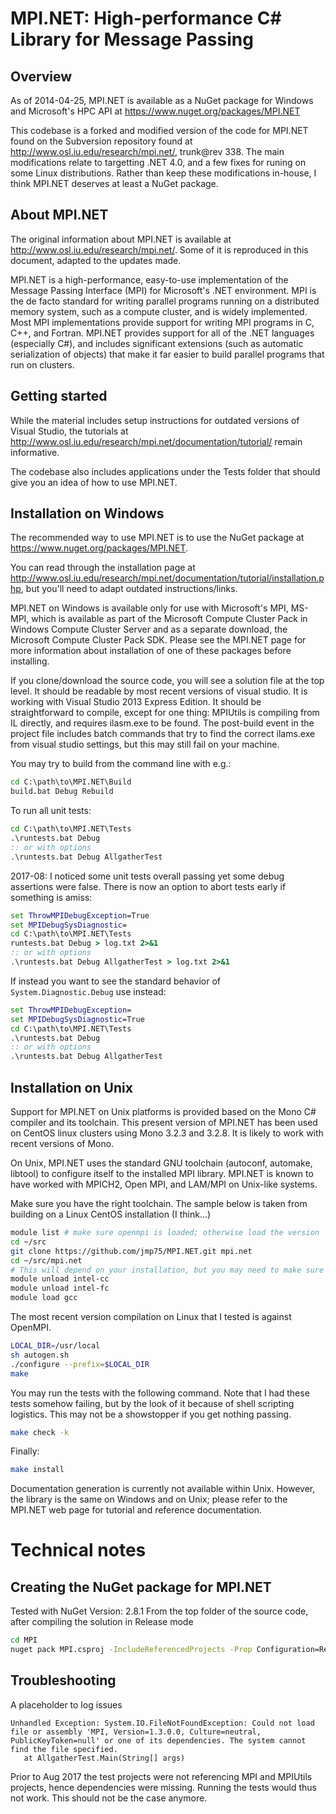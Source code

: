 MPI.NET: High-performance C# Library for Message Passing
========================================================

## Overview

As of 2014-04-25, MPI.NET is available as a NuGet package for Windows and Microsoft's HPC API at https://www.nuget.org/packages/MPI.NET

This codebase is a forked and modified version of the code for MPI.NET found on the Subversion repository found at http://www.osl.iu.edu/research/mpi.net/, trunk@rev 338. The main modifications relate to targetting .NET 4.0, and a few fixes for runing on some Linux distributions. Rather than keep these modifications in-house, I think MPI.NET deserves at least a NuGet package.

## About MPI.NET

The original information about MPI.NET is available at http://www.osl.iu.edu/research/mpi.net/. Some of it is reproduced in this document, adapted to the updates made. 

MPI.NET is a high-performance, easy-to-use implementation of the Message Passing Interface (MPI) for Microsoft's .NET environment. MPI is the de facto standard for writing parallel programs running on a distributed memory system, such as a compute cluster, and is widely implemented. Most MPI implementations provide support for writing MPI programs in C, C++, and Fortran. MPI.NET provides support for all of the .NET languages (especially C#), and includes significant extensions (such as automatic serialization of objects) that make it far easier to build parallel programs that run on clusters.

## Getting started

While the material includes setup instructions for outdated versions of Visual Studio, the tutorials at http://www.osl.iu.edu/research/mpi.net/documentation/tutorial/ remain informative.

The codebase also includes applications under the Tests folder that should give you an idea of how to use MPI.NET.

## Installation on Windows

The recommended way to use MPI.NET is to use the NuGet package at https://www.nuget.org/packages/MPI.NET.

You can read through the installation page at http://www.osl.iu.edu/research/mpi.net/documentation/tutorial/installation.php, but you'll need to adapt outdated instructions/links.

MPI.NET on Windows is available only for use with Microsoft's MPI, MS-MPI, which is available as part of the Microsoft Compute Cluster Pack in Windows Compute Cluster Server and as a separate download, the Microsoft Compute Cluster Pack SDK. Please see the MPI.NET page for more information about installation of one of these packages before installing.

If you clone/download the source code, you will see a solution file at the top level. It should be readable by most recent versions of visual studio. It is working with Visual Studio 2013 Express Edition. It should be straightforward to compile, except for one thing: MPIUtils is compiling from IL directly, and requires ilasm.exe to be found. The post-build event in the project file includes batch commands that try to find the correct ilams.exe from visual studio settings, but this may still fail on your machine.

You may try to build from the command line with e.g.:

```bat
cd C:\path\to\MPI.NET\Build
build.bat Debug Rebuild
```

To run all unit tests:

```bat
cd C:\path\to\MPI.NET\Tests
.\runtests.bat Debug
:: or with options
.\runtests.bat Debug AllgatherTest
```

2017-08: I noticed some unit tests overall passing yet some debug assertions were false. There is now an option to abort tests early if something is amiss:

```bat
set ThrowMPIDebugException=True
set MPIDebugSysDiagnostic=
cd C:\path\to\MPI.NET\Tests
runtests.bat Debug > log.txt 2>&1
:: or with options
.\runtests.bat Debug AllgatherTest > log.txt 2>&1
```

If instead you want to see the standard behavior of `System.Diagnostic.Debug` use instead:

```bat
set ThrowMPIDebugException=
set MPIDebugSysDiagnostic=True
cd C:\path\to\MPI.NET\Tests
.\runtests.bat Debug
:: or with options
.\runtests.bat Debug AllgatherTest
```

## Installation on Unix

Support for MPI.NET on Unix platforms is provided based on the Mono C# compiler and its toolchain. This present version of MPI.NET has been used on CentOS linux clusters using Mono 3.2.3 and 3.2.8. It is likely to work with recent versions of Mono.

On Unix, MPI.NET uses the standard GNU toolchain (autoconf, automake, libtool) to configure itself to the installed MPI library. MPI.NET is known to have worked with MPICH2, Open MPI, and LAM/MPI on Unix-like systems. 

Make sure you have the right toolchain. The sample below is taken from building on a Linux CentOS installation (I think...)

```bash
module list # make sure openmpi is loaded; otherwise load the version
cd ~/src
git clone https://github.com/jmp75/MPI.NET.git mpi.net
cd ~/src/mpi.net
# This will depend on your installation, but you may need to make sure you use the GNU toolchain
module unload intel-cc
module unload intel-fc
module load gcc
```

The most recent version compilation on Linux that I tested is against OpenMPI.
```bash
LOCAL_DIR=/usr/local
sh autogen.sh
./configure --prefix=$LOCAL_DIR
make
```

You may run the tests with the following command. Note that I had these tests somehow failing, but by the look of it because of shell scripting logistics. This may not be a showstopper if you get nothing passing.
```bash
make check -k
```

Finally:
```bash
make install
```

Documentation generation is currently not available within Unix. However, the library is the same on Windows and on Unix; please refer to the MPI.NET web page for tutorial and reference documentation.


# Technical notes

## Creating the NuGet package for MPI.NET

Tested with NuGet Version: 2.8.1
From the top folder of the source code, after compiling the solution in Release mode

```bat
cd MPI
nuget pack MPI.csproj -IncludeReferencedProjects -Prop Configuration=Release
```

## Troubleshooting

A placeholder to log issues

```
Unhandled Exception: System.IO.FileNotFoundException: Could not load file or assembly 'MPI, Version=1.3.0.0, Culture=neutral, PublicKeyToken=null' or one of its dependencies. The system cannot find the file specified.
   at AllgatherTest.Main(String[] args)
```

Prior to Aug 2017 the test projects were not referencing MPI and MPIUtils projects, hence dependencies were missing. Running the tests would thus not work. This should not be the case anymore.
